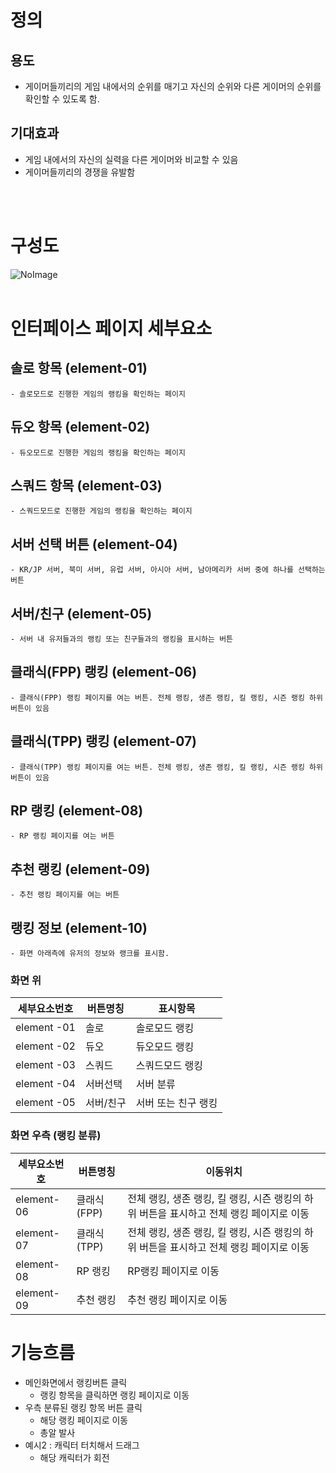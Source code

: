 # 정의
  ## 용도
  - 게이머들끼리의 게임 내에서의 순위를 매기고 자신의 순위와 다른 게이머의 순위를 확인할 수 있도록 함.
  
  ## 기대효과
  - 게임 내에서의 자신의 실력을 다른 게이머와 비교할 수 있음
  - 게이머들끼리의 경쟁을 유발함
<br>
<br>

# 구성도
![NoImage](./Resource/view0*.jpg)
<br>
<br>

# 인터페이스 페이지 세부요소
  ## 솔로 항목 (element-01)
    - 솔로모드로 진행한 게임의 랭킹을 확인하는 페이지
  ## 듀오 항목 (element-02)
    - 듀오모드로 진행한 게임의 랭킹을 확인하는 페이지
  ## 스쿼드 항목 (element-03)
    - 스쿼드모드로 진행한 게임의 랭킹을 확인하는 페이지
  ## 서버 선택 버튼 (element-04)
    - KR/JP 서버, 북미 서버, 유럽 서버, 아시아 서버, 남아메리카 서버 중에 하나를 선택하는 버튼

 ## 서버/친구 (element-05)
    - 서버 내 유저들과의 랭킹 또는 친구들과의 랭킹을 표시하는 버튼
  
 
  ## 클래식(FPP) 랭킹 (element-06)
    - 클래식(FPP) 랭킹 페이지를 여는 버튼. 전체 랭킹, 생존 랭킹, 킬 랭킹, 시즌 랭킹 하위 버튼이 있음
    
  ## 클래식(TPP) 랭킹 (element-07)
    - 클래식(TPP) 랭킹 페이지를 여는 버튼. 전체 랭킹, 생존 랭킹, 킬 랭킹, 시즌 랭킹 하위 버튼이 있음
    
   
  ## RP 랭킹 (element-08)
    - RP 랭킹 페이지를 여는 버튼
  ## 추천 랭킹 (element-09)
    - 추천 랭킹 페이지를 여는 버튼
  ## 랭킹 정보 (element-10) 
    - 화면 아래측에 유저의 정보와 랭크를 표시함.

  ### 화면 위
  세부요소번호 | 버튼명칭 | 표시항목
  -------|------|------
  element -01 | 솔로 | 솔로모드 랭킹
  element -02 | 듀오 | 듀오모드 랭킹
  element -03 | 스쿼드 | 스쿼드모드 랭킹
  element -04 | 서버선택| 서버 분류
  element -05 | 서버/친구 | 서버 또는 친구 랭킹
  
  ### 화면 우측 (랭킹 분류)
  세부요소번호 | 버튼명칭 | 이동위치
  -------|------|-----
  element-06 | 클래식(FPP) | 전체 랭킹, 생존 랭킹, 킬 랭킹, 시즌 랭킹의 하위 버튼을 표시하고 전체 랭킹 페이지로 이동
  element-07 | 클래식(TPP) | 전체 랭킹, 생존 랭킹, 킬 랭킹, 시즌 랭킹의 하위 버튼을 표시하고 전체 랭킹 페이지로 이동
  element-08 | RP 랭킹 | RP랭킹 페이지로 이동
  element-09 | 추천 랭킹 | 추천 랭킹 페이지로 이동
  
  


# 기능흐름
  - 메인화면에서 랭킹버튼 클릭
    - 랭킹 항목을 클릭하면 랭킹 페이지로 이동
  - 우측 분류된 랭킹 항목 버튼 클릭
    - 해당 랭킹 페이지로 이동
    - 총알 발사
  - 예시2 : 캐릭터 터치해서 드래그
    - 해당 캐릭터가 회전
